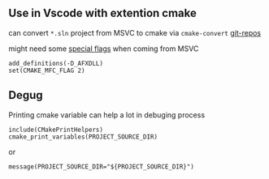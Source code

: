 

Use in Vscode with extention cmake
---

can convert `*.sln` project from MSVC to cmake via `cmake-convert` [git-repos][cmake-converter]

might need some [special flags] when coming from MSVC 
```
add_definitions(-D_AFXDLL)
set(CMAKE_MFC_FLAG 2)
```

Degug
---

Printing cmake variable can help a lot in debuging process
```
include(CMakePrintHelpers)
cmake_print_variables(PROJECT_SOURCE_DIR)
```
or
```
message(PROJECT_SOURCE_DIR="${PROJECT_SOURCE_DIR}")
```



[cmake-converter]: https://github.com/pavelliavonau/cmakeconverter
[special flags]: https://cmake.org/cmake/help/latest/variable/CMAKE_MFC_FLAG.html
